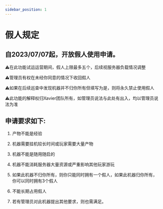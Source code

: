 ```yaml
---
sidebar_position: 1
---
```


# 假人规定

## 自2023/07/07起，开放假人使用申请。

⚠在此功能试运运营期间，假人上限最多五个，后续视服务器负载情况调整

⚠管理员有权在未经你同意的情况下收回假人

⚠如果在后续巡查中发现机器并不归你所有但填写为是，则将永久禁止使用假人

⚠此功能的解释权归Xavier团队所有，如管理员说法与此处有出入，均以管理员说法为准



## 申请要求如下:

1. 产物不能是经验

2. 机器需要挂机较长时间或玩家需要大量产物

3. 机器不能是随用随启的

4. 机器不能消耗服务器大量资源或严重影响其他玩家游玩

5. 如果此机器不归你所有，则你只能同时拥有一个假人，如果此机器归你所有，你可以同时拥有3个假人

6. 不能长期占用假人

7. 若有管理员对此机器提出其他要求，则也需满足。

